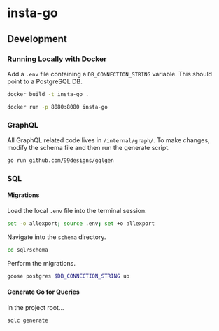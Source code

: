 # insta-go

## Development

### Running Locally with Docker

Add a `.env` file containing a `DB_CONNECTION_STRING` variable. This should point to a PostgreSQL DB.

```bash
docker build -t insta-go .

docker run -p 8080:8080 insta-go
```

### GraphQL

All GraphQL related code lives in `/internal/graph/`. To make changes, modify the schema file and then run the generate script.

```bash
go run github.com/99designs/gqlgen 
```

### SQL

#### Migrations

Load the local `.env` file into the terminal session.

```bash
set -o allexport; source .env; set +o allexport
```

Navigate into the `schema` directory.

```bash
cd sql/schema
```

Perform the migrations.

```bash
goose postgres $DB_CONNECTION_STRING up 
```

#### Generate Go for Queries

In the project root...

```bash
sqlc generate
```
